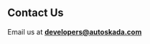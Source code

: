 ## Contact Us
Email us at <b><a href="mailto:developers@autoskada.com">developers@autoskada.com</a></b>